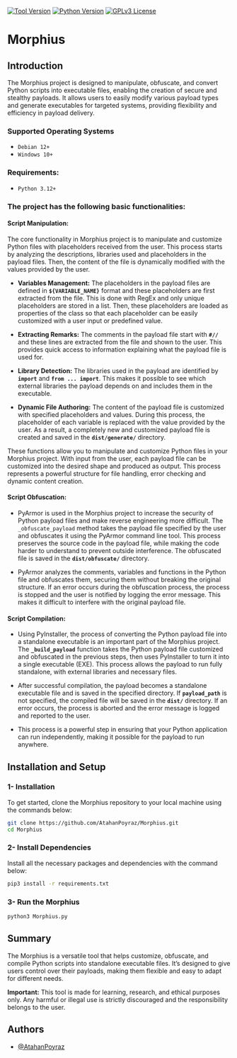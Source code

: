 [![Tool Version](https://img.shields.io/badge/Tool%20Version-1.0.0-green.svg)](https://github.com/AtahanPoyraz/Morphius) [![Python Version](https://img.shields.io/badge/Python-3.12%2B-yellow.svg)](https://www.python.org/) [![GPLv3 License](https://img.shields.io/badge/License-GPL%20v3-blue.svg)](https://opensource.org/license/gpl-3-0)

# **Morphius**
## **Introduction**
The Morphius project is designed to manipulate, obfuscate, and convert Python scripts into executable files, enabling the creation of secure and stealthy payloads. It allows users to easily modify various payload types and generate executables for targeted systems, providing flexibility and efficiency in payload delivery.

### **Supported Operating Systems**
* `Debian 12+`
* `Windows 10+`

### **Requirements:**
* `Python 3.12+`

### **The project has the following basic functionalities:**
#### __Script Manipulation:__
The core functionality in Morphius project is to manipulate and customize Python files with placeholders received from the user. This process starts by analyzing the descriptions, libraries used and placeholders in the payload files. Then, the content of the file is dynamically modified with the values provided by the user.

* __Variables Management:__ The placeholders in the payload files are defined in **`${VARIABLE_NAME}`** format and these placeholders are first extracted from the file. This is done with RegEx and only unique placeholders are stored in a list. Then, these placeholders are loaded as properties of the class so that each placeholder can be easily customized with a user input or predefined value.

* __Extracting Remarks:__ The comments in the payload file start with **`#//`** and these lines are extracted from the file and shown to the user. This provides quick access to information explaining what the payload file is used for.

* __Library Detection:__ The libraries used in the payload are identified by **`import`** and **`from ... import`**. This makes it possible to see which external libraries the payload depends on and includes them in the executable.

* __Dynamic File Authoring:__ The content of the payload file is customized with specified placeholders and values. During this process, the placeholder of each variable is replaced with the value provided by the user. As a result, a completely new and customized payload file is created and saved in the **`dist/generate/`** directory.

These functions allow you to manipulate and customize Python files in your Morphius project. With input from the user, each payload file can be customized into the desired shape and produced as output. This process represents a powerful structure for file handling, error checking and dynamic content creation.

#### __Script Obfuscation:__
* PyArmor is used in the Morphius project to increase the security of Python payload files and make reverse engineering more difficult. The `_obfuscate_payload` method takes the payload file specified by the user and obfuscates it using the PyArmor command line tool. This process preserves the source code in the payload file, while making the code harder to understand to prevent outside interference. The obfuscated file is saved in the **`dist/obfuscate/`** directory.

* PyArmor analyzes the comments, variables and functions in the Python file and obfuscates them, securing them without breaking the original structure. If an error occurs during the obfuscation process, the process is stopped and the user is notified by logging the error message. This makes it difficult to interfere with the original payload file.

#### __Script Compilation:__
* Using PyInstaller, the process of converting the Python payload file into a standalone executable is an important part of the Morphius project. The **`_build_payload`** function takes the Python payload file customized and obfuscated in the previous steps, then uses PyInstaller to turn it into a single executable (EXE). This process allows the payload to run fully standalone, with external libraries and necessary files.

* After successful compilation, the payload becomes a standalone executable file and is saved in the specified directory. If **`payload_path`** is not specified, the compiled file will be saved in the **`dist/`** directory. If an error occurs, the process is aborted and the error message is logged and reported to the user.

* This process is a powerful step in ensuring that your Python application can run independently, making it possible for the payload to run anywhere.

## Installation and Setup
### **1- Installation**
To get started, clone the Morphius repository to your local machine using the commands below:
```bash
git clone https://github.com/AtahanPoyraz/Morphius.git
cd Morphius
```

### **2- Install Dependencies**
Install all the necessary packages and dependencies with the command below:
```bash
pip3 install -r requirements.txt
```

### **3- Run the Morphius**
```bash
python3 Morphius.py
```

## **Summary**
The Morphius is a versatile tool that helps customize, obfuscate, and compile Python scripts into standalone executable files. It’s designed to give users control over their payloads, making them flexible and easy to adapt for different needs.

__Important:__ This tool is made for learning, research, and ethical purposes only. Any harmful or illegal use is strictly discouraged and the responsibility belongs to the user.


## **Authors**

- [@AtahanPoyraz](https://github.com/AtahanPoyraz)

